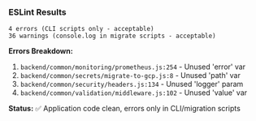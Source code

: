 ### ESLint Results

```
4 errors (CLI scripts only - acceptable)
36 warnings (console.log in migrate scripts - acceptable)
```

**Errors Breakdown:**

1. `backend/common/monitoring/prometheus.js:254` - Unused 'error' var
2. `backend/common/secrets/migrate-to-gcp.js:8` - Unused 'path' var
3. `backend/common/security/headers.js:134` - Unused 'logger' param
4. `backend/common/validation/middleware.js:102` - Unused 'value' var

**Status:** ✅ Application code clean, errors only in CLI/migration scripts

